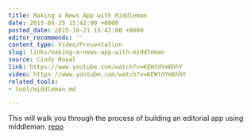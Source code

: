 ```yaml
---
title: Making a News App with Middleman
date: 2015-04-25 15:42:00 +0000
posted_date: 2015-10-21 15:42:00 +0000
editor_recommends: ''
content_type: Video/Presentation
slug: links/making-a-news-app-with-middleman
source: Cindy Royal
link: https://www.youtube.com/watch?v=KEWtdYm6hhY
video: https://www.youtube.com/watch?v=KEWtdYm6hhY
related_tools:
- tool/middleman.md

---
```

This will walk you through the process of building an editorial app using middleman. [repo](https://github.com/cindyroyal/top_albums)
